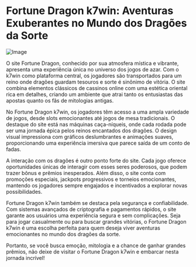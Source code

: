 # Fortune Dragon k7win: Aventuras Exuberantes no Mundo dos Dragões da Sorte

![Image](https://github.com/user-attachments/assets/b9de9dee-b60e-46a0-9e49-3c6ca594ed6f)

O site Fortune Dragon, conhecido por sua atmosfera mística e vibrante, apresenta uma experiência única no universo dos jogos de azar. Com o k7win como plataforma central, os jogadores são transportados para um reino onde dragões guardam tesouros e sorte é sinônimo de vitória. O site combina elementos clássicos de cassinos online com uma estética oriental rica em detalhes, criando um ambiente que atrai tanto os entusiastas das apostas quanto os fãs de mitologias antigas.

No Fortune Dragon k7win, os jogadores têm acesso a uma ampla variedade de jogos, desde slots emocionantes até jogos de mesa tradicionais. O destaque do site está nas máquinas caça-níqueis, onde cada rodada pode ser uma jornada épica pelos reinos encantados dos dragões. O design visual impressiona com gráficos deslumbrantes e animações suaves, proporcionando uma experiência imersiva que parece saída de um conto de fadas.

A interação com os dragões é outro ponto forte do site. Cada jogo oferece oportunidades únicas de interagir com esses seres poderosos, que podem trazer bônus e prêmios inesperados. Além disso, o site conta com promoções especiais, jackpots progressivos e torneios emocionantes, mantendo os jogadores sempre engajados e incentivados a explorar novas possibilidades.

Fortune Dragon k7win também se destaca pela segurança e confiabilidade. Com sistemas avançados de criptografia e pagamentos rápidos, o site garante aos usuários uma experiência segura e sem complicações. Seja para jogar casualmente ou para buscar grandes vitórias, o Fortune Dragon k7win é uma escolha perfeita para quem deseja viver aventuras emocionantes no mundo dos dragões da sorte.

Portanto, se você busca emoção, mitologia e a chance de ganhar grandes prêmios, não deixe de visitar o Fortune Dragon k7win e embarcar nesta jornada incrível!